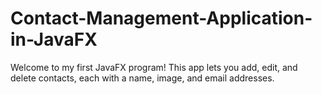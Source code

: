 # Contact-Management-Application-in-JavaFX
Welcome to my first JavaFX program! This app lets you add, edit, and delete contacts, each with a name, image, and email addresses.
